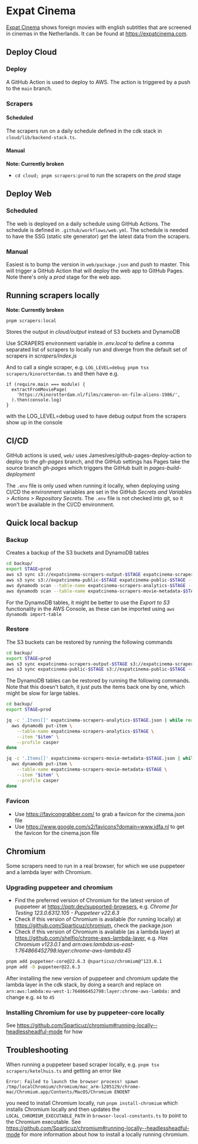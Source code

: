 # Expat Cinema

[Expat Cinema](https://expatcinema.com) shows foreign movies with english subtitles that are screened in cinemas in the Netherlands. It can be found at https://expatcinema.com.

## Deploy Cloud

### Deploy

A GitHub Action is used to deploy to AWS. The action is triggered by a push to the `main` branch.

### Scrapers

#### Scheduled

The scrapers run on a daily schedule defined in the cdk stack in `cloud/lib/backend-stack.ts`.

#### Manual

**Note: Currently broken**

- `cd cloud; pnpm scrapers:prod` to run the scrapers on the _prod_ stage

## Deploy Web

### Scheduled

The web is deployed on a daily schedule using GitHub Actions. The schedule is defined in `.github/workflows/web.yml`. The schedule is needed to have the SSG (static site generator) get the latest data from the scrapers.

### Manual

Easiest is to bump the version in `web/package.json` and push to master. This will trigger a GitHub Action that will deploy the web app to GitHub Pages. Note there's only a _prod_ stage for the web app.

## Running scrapers locally

**Note: Currently broken**

```
pnpm scrapers:local
```

Stores the output in _cloud/output_ instead of S3 buckets and DynamoDB

Use SCRAPERS environment variable in _.env.local_ to define a comma separated list of scrapers to locally run and diverge from the default set of scrapers in _scrapers/index.js_

And to call a single scraper, e.g. `LOG_LEVEL=debug pnpm tsx scrapers/kinorotterdam.ts` and then have e.g.

```
if (require.main === module) {
  extractFromMoviePage(
    'https://kinorotterdam.nl/films/cameron-on-film-aliens-1986/',
  ).then(console.log)
}
```

with the LOG_LEVEL=debug used to have debug output from the scrapers show up in the console

## CI/CD

GitHub actions is used, `web/` uses JamesIves/github-pages-deploy-action to deploy to the _gh-pages_ branch, and the GitHub settings has Pages take the source branch _gh-pages_ which triggers the GitHub built in _pages-build-deployment_

The `.env` file is only used when running it locally, when deploying using CI/CD the environment variables are set in the GitHub _Secrets and Variables > Actions > Repository Secrets_. The `.env` file is not checked into git, so it won't be available in the CI/CD environment.

## Quick local backup

### Backup

Creates a backup of the S3 buckets and DynamoDB tables

```sh
cd backup/
export STAGE=prod
aws s3 sync s3://expatcinema-scrapers-output-$STAGE expatcinema-scrapers-output-$STAGE --profile casper
aws s3 sync s3://expatcinema-public-$STAGE expatcinema-public-$STAGE --profile casper
aws dynamodb scan --table-name expatcinema-scrapers-analytics-$STAGE --profile casper > expatcinema-scrapers-analytics-$STAGE.json
aws dynamodb scan --table-name expatcinema-scrapers-movie-metadata-$STAGE --profile casper > expatcinema-scrapers-movie-metadata-$STAGE.json
```

For the DynamoDB tables, it might be better to use the _Export to S3_ functionality in the AWS Console, as these can be imported using `aws dynamodb import-table`

### Restore

The S3 buckets can be restored by running the following commands

```sh
cd backup/
export STAGE=prod
aws s3 sync expatcinema-scrapers-output-$STAGE s3://expatcinema-scrapers-output-$STAGE --profile casper
aws s3 sync expatcinema-public-$STAGE s3://expatcinema-public-$STAGE --profile casper
```

The DynamoDB tables can be restored by running the following commands. Note that this doesn't batch, it just puts the items back one by one, which might be slow for large tables.

```sh
cd backup/
export STAGE=prod

jq -c '.Items[]' expatcinema-scrapers-analytics-$STAGE.json | while read -r item; do
  aws dynamodb put-item \
    --table-name expatcinema-scrapers-analytics-$STAGE \
    --item "$item" \
    --profile casper
done

jq -c '.Items[]' expatcinema-scrapers-movie-metadata-$STAGE.json | while read -r item; do
  aws dynamodb put-item \
    --table-name expatcinema-scrapers-movie-metadata-$STAGE \
    --item "$item" \
    --profile casper
done
```

### Favicon

- Use https://favicongrabber.com/ to grab a favicon for the cinema.json file
- Use https://www.google.com/s2/favicons?domain=www.idfa.nl to get the favicon for the cinema.json file

## Chromium

Some scrapers need to run in a real browser, for which we use puppeteer and a lambda layer with Chromium.

### Upgrading puppeteer and chromium

- Find the preferred version of Chromium for the latest version of puppeteer at https://pptr.dev/supported-browsers, e.g. _Chrome for Testing 123.0.6312.105 - Puppeteer v22.6.3_
- Check if this version of Chromium is available (for running locally) at https://github.com/Sparticuz/chromium, check the package.json
- Check if this version of Chromium is available (as a lambda layer) at https://github.com/shelfio/chrome-aws-lambda-layer, e.g. _Has Chromium v123.0.1_ and _arn:aws:lambda:us-east-1:764866452798:layer:chrome-aws-lambda:45_

```sh
pnpm add puppeteer-core@22.6.3 @sparticuz/chromium@^123.0.1
pnpm add -D puppeteer@22.6.3
```

After installing the new version of puppeteer and chromium update the lambda layer in the cdk stack, by doing a search and replace on `arn:aws:lambda:eu-west-1:764866452798:layer:chrome-aws-lambda:` and change e.g. `44` to `45`

### Installing Chromium for use by puppeteer-core locally

See https://github.com/Sparticuz/chromium#running-locally--headlessheadful-mode for how

## Troubleshooting

When running a puppeteer based scraper locally, e.g. `pnpm tsx scrapers/ketelhuis.ts` and getting an error like

```
Error: Failed to launch the browser process! spawn /tmp/localChromium/chromium/mac_arm-1205129/chrome-mac/Chromium.app/Contents/MacOS/Chromium ENOENT
```

you need to install Chromium locally, run `pnpm install-chromium` which installs Chromium locally and then updates the `LOCAL_CHROMIUM_EXECUTABLE_PATH` in `browser-local-constants.ts` to point to the Chromium executable. See https://github.com/Sparticuz/chromium#running-locally--headlessheadful-mode for more information about how to install a locally running chromium.
